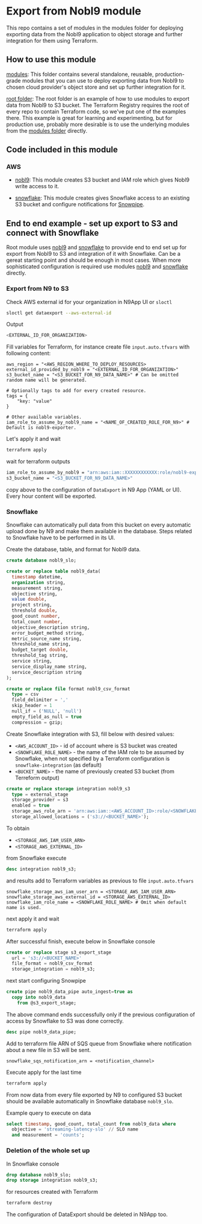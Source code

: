 # Export from Nobl9 module

This repo contains a set of modules in the modules folder for deploying exporting data from the Nobl9 application to
object storage and further integration for them using Terraform.

## How to use this module

[modules](./modules): This folder contains several standalone, reusable, production-grade modules that you can use to
deploy exporting data from Nobl9 to chosen cloud provider's object store and set up further integration for it.

[root folder](./): The root folder is an example of how to use modules to export data from Nobl9 to S3 bucket.
The Terraform Registry requires the root of every repo to contain Terraform code, so we've put one of the examples there.
This example is great for learning and experimenting, but for production use, probably more desirable is to use the
underlying modules from the [modules folder](./modules) directly.

## Code included in this module

### AWS

- [nobl9](./modules/aws/nobl9): This module creates S3 bucket and IAM role which gives Nobl9 write access to it.

- [snowflake](./modules/aws/snowflake): This module creates gives Snowflake access to an existing S3 bucket and configure
    notifications for [Snowpipe](https://docs.snowflake.com/en/user-guide/data-load-snowpipe-intro.html).

## End to end example - set up export to S3 and connect with Snowflake

Root module uses [nobl9](./modules/aws/nobl9) and [snowflake](./modules/aws/snowflake) to provvide end to end set up
for export from Nobl9 to S3 and integration of it with Snowflake. Can be a gereat starting point and should be enough
in most cases. When more sophisticated configuration is required use modules [nobl9](./modules/aws/nobl9) and
[snowflake](./modules/aws/snowflake) directly.

### Export from N9 to S3

Check AWS external id for your organization in N9App UI or `sloctl`

```bash
sloctl get dataexport --aws-external-id
```

Output

```bash
<EXTERNAL_ID_FOR_ORGANIZATION>
```

Fill variables for Terraform, for instance create file `input.auto.tfvars`
with following content:

```hcl
aws_region = "<AWS_REGION_WHERE_TO_DEPLOY_RESOURCES>
external_id_provided_by_nobl9 = "<EXTERNAL_ID_FOR_ORGANIZATION>"
s3_bucket_name = "<S3_BUCKET_FOR_N9_DATA_NAME>" # Can be omitted random name will be generated.

# Optionally tags to add for every created resource.
tags = {
    "key: "value"
}

# Other available variables.
iam_role_to_assume_by_nobl9_name = "<NAME_OF_CREATED_ROLE_FOR_N9>" # Default is nobl9-exporter.
```

Let's apply it and wait

```bash
terraform apply
```

wait for terraform outputs

```bash
iam_role_to_assume_by_nobl9 = "arn:aws:iam::XXXXXXXXXXXX:role/nobl9-exporter"
s3_bucket_name = "<S3_BUCKET_FOR_N9_DATA_NAME>"
```

copy above to the configuration of `DataExport` in N9 App (YAML or UI). Every hour content will
be exported.

### Snowflake

Snowflake can automatically pull data from this bucket on every automatic upload done by N9 and make them available in
the database. Steps related to Snowflake have to be performed in its UI.

Create the database, table, and format for Nobl9 data.

```sql
create database nobl9_slo;
```

```sql
create or replace table nobl9_data(
  timestamp datetime,
  organization string,
  measurement string,
  objective string,
  value double,
  project string,
  threshold double,
  good_count number,
  total_count number,
  objective_description string,
  error_budget_method string,
  metric_source_name string,
  threshold_name string,
  budget_target double,
  threshold_tag string,
  service string,
  service_display_name string,
  service_description string
);
```

```sql
create or replace file format nobl9_csv_format
  type = csv
  field_delimiter = ','
  skip_header = 1
  null_if = ('NULL', 'null')
  empty_field_as_null = true
  compression = gzip;
```

Create Snowflake integration with S3, fill below with desired values:

- `<AWS_ACCOUNT_ID>` - id of account where is S3 bucket was created
- `<SNOWFLAKE_ROLE_NAME>` - the name of the IAM role to be assumed by Snowflake, when not specified by a Terraform
  configuration is `snowflake-integration` (as default)
- `<BUCKET_NAME>` - the name of previously created S3 bucket (from Terreform output)

```sql
create or replace storage integration nobl9_s3
  type = external_stage
  storage_provider = s3
  enabled = true
  storage_aws_role_arn = 'arn:aws:iam::<AWS_ACCOUNT_ID>:role/<SNOWFLAKE_ROLE_NAME>'
  storage_allowed_locations = ('s3://<BUCKET_NAME>');
```

To obtain

- `<STORAGE_AWS_IAM_USER_ARN>`
- `<STORAGE_AWS_EXTERNAL_ID>`

from Snowflake execute

```sql
desc integration nobl9_s3;
```

and results add to Terraform variables as previous to file `input.auto.tfvars`

```hcl
snowflake_storage_aws_iam_user_arn = <STORAGE_AWS_IAM_USER_ARN>
snowflake_storage_aws_external_id = <STORAGE_AWS_EXTERNAL_ID>
snowflake_iam_role_name = <SNOWFLAKE_ROLE_NAME> # Omit when default name is used.
```

next apply it and wait

```bash
terraform apply
```

After successful finish, execute below in Snowflake console

```sql
create or replace stage s3_export_stage
  url = 's3://<BUCKET_NAME>'
  file_format = nobl9_csv_format
  storage_integration = nobl9_s3;
```

next start configuring Snowpipe

```sql
create pipe nobl9_data_pipe auto_ingest=true as
  copy into nobl9_data
    from @s3_export_stage;
```

The above command ends successfully only if the previous configuration of access by Snowflake to S3 was done correctly.

```sql
desc pipe nobl9_data_pipe;
```

Add to terraform file ARN of SQS queue from Snowflake where notification about a new file in S3 will be sent.

```hcl
snowflake_sqs_notification_arn = <notification_channel>
```

Execute apply for the last time

```bash
terraform apply
```

From now data from every file exported by N9 to configured S3 bucket should be available automatically in Snowflake
database `nobl9_slo`.

Example query to execute on data

```sql
select timestamp, good_count, total_count from nobl9_data where
  objective = 'streaming-latency-slo' // SLO name
  and measurement = 'counts';
```

### Deletion of the whole set up

In Snowflake console

```sql
drop database nobl9_slo;
drop storage integration nobl9_s3;
```

for resources created with Terraform

```bash
terraform destroy
```

The configuration of DataExport should be deleted in N9App too.
